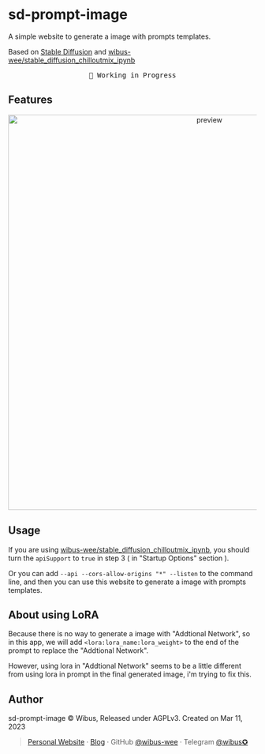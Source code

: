 # sd-prompt-image

A simple website to generate a image with prompts templates.

Based on [Stable Diffusion](https://github.com/AUTOMATIC1111/stable-diffusion-webui) and [wibus-wee/stable_diffusion_chilloutmix_ipynb](https://github.com/wibus-wee/stable_diffusion_chilloutmix_ipynb)

<pre align="center">
🧪 Working in Progress
</pre>

## Features

<div align="center">
<img src="https://user-images.githubusercontent.com/62133302/224480927-58a29720-5210-4b82-affb-c0f5bc826d29.png" width="800" alt="preview">
</div>

## Usage

If you are using [wibus-wee/stable_diffusion_chilloutmix_ipynb](https://github.com/wibus-wee/stable_diffusion_chilloutmix_ipynb), you should turn the `apiSupport` to `true` in step 3 ( in "Startup Options" section ).

Or you can add `--api --cors-allow-origins "*" --listen` to the command line, and then you can use this website to generate a image with prompts templates.

## About using LoRA

Because there is no way to generate a image with "Addtional Network", so in this app, we will add `<lora:lora_name:lora_weight>` to the end of the prompt to replace the "Addtional Network".

However, using lora in "Addtional Network" seems to be a little different from using lora in prompt in the final generated image, i'm trying to fix this.

## Author

sd-prompt-image © Wibus, Released under AGPLv3. Created on Mar 11, 2023

> [Personal Website](http://iucky.cn/) · [Blog](https://blog.iucky.cn/) · GitHub [@wibus-wee](https://github.com/wibus-wee/) · Telegram [@wibus✪](https://t.me/wibus_wee)
